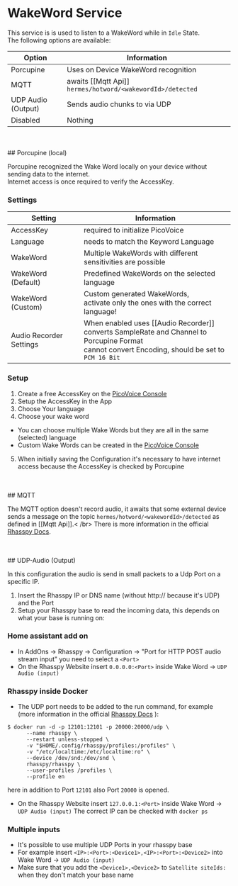 # WakeWord Service

This service is is used to listen to a WakeWord while in `Idle` State.
<br/>The following options are available:

| Option             | Information                                                | 
|--------------------|------------------------------------------------------------|
| Porcupine          | Uses on Device WakeWord recognition                        | 
| MQTT               | awaits [[Mqtt Api]] `hermes/hotword/<wakewordId>/detected` | 
| UDP Audio (Output) | Sends audio chunks to via UDP                              | 
| Disabled           | Nothing                                                    | 

<br/>
<br/>
## Porcupine (local)

Porcupine recognized the Wake Word locally on your device without sending data to the internet.<br/>
Internet access is once required to verify the AccessKey.

### Settings

| Setting                 | Information                                                                                                                                             | 
|-------------------------|---------------------------------------------------------------------------------------------------------------------------------------------------------|
| AccessKey               | required to initialize PicoVoice                                                                                                                        | 
| Language                | needs to match the Keyword Language                                                                                                                     | 
| WakeWord                | Multiple WakeWords with different sensitivities are possible                                                                                            | 
| WakeWord (Default)      | Predefined WakeWords on the selected language                                                                                                           | 
| WakeWord (Custom)       | Custom generated WakeWords,<br/>activate only the ones with the correct language!                                                                       | 
| Audio Recorder Settings | When enabled uses [[Audio Recorder]]<br/>converts SampleRate and Channel to Porcupine Format<br/>cannot convert Encoding, should be set to `PCM 16 Bit` | 

### Setup

1. Create a free AccessKey on the [PicoVoice Console](https://console.picovoice.ai/)
2. Setup the AccessKey in the App
3. Choose Your language
4. Choose your wake word

* You can choose multiple Wake Words but they are all in the same (selected) language
* Custom Wake Words can be created in the [PicoVoice Console](https://console.picovoice.ai/ppn)

5. When initially saving the Configuration it's necessary to have internet access because the
   AccessKey is checked by Porcupine

<br/>
<br/>
## MQTT

The MQTT option doesn't record audio, it awaits that some external device sends a message on the
topic
`hermes/hotword/<wakewordId>/detected` as defined in [[Mqtt Api]].< /br>
There is more information in the
official [Rhasspy Docs](https://rhasspy.readthedocs.io/en/latest/wake-word/#:~:text=no-,MQTT/Hermes,-Rhasspy%20listens%20for).

<br/>
<br/>
## UDP-Audio (Output)

In this configuration the audio is send in small packets to a Udp Port on a specific IP.

1. Insert the Rhasspy IP or DNS name (without http:// because it's UDP) and the Port
2. Setup your Rhasspy base to read the incoming data, this depends on what your base is running on:

### Home assistant add on

* In AddOns -> Rhasspy -> Configuration -> "Port for HTTP POST audio stream input" you need to
  select a `<Port>`
* On the Rhasspy Website insert `0.0.0.0:<Port>` inside Wake Word -> `UDP Audio (input)`

### Rhasspy inside Docker

* The UDP port needs to be added to the run command, for example (more information in the
  official [Rhasspy Docs](https://rhasspy.readthedocs.io/en/latest/installation/#docker) ):

```
$ docker run -d -p 12101:12101 -p 20000:20000/udp \
      --name rhasspy \
      --restart unless-stopped \
      -v "$HOME/.config/rhasspy/profiles:/profiles" \
      -v "/etc/localtime:/etc/localtime:ro" \
      --device /dev/snd:/dev/snd \
      rhasspy/rhasspy \
      --user-profiles /profiles \
      --profile en
```

here in addition to Port `12101` also Port `20000` is opened.

* On the Rhasspy Website insert `127.0.0.1:<Port>` inside Wake Word -> `UDP Audio (input)`
  The correct IP can be checked with `docker ps`

### Multiple inputs

* It's possible to use multiple UDP Ports in your rhasspy base
* For example insert `<IP>:<Port>:<Device1>,<IP>:<Port>:<Device2>` into Wake
  Word -> `UDP Audio (input)`
* Make sure that you add the `<Device1>,<Device2>` to `Satellite siteIds:` when they don't match
  your base name